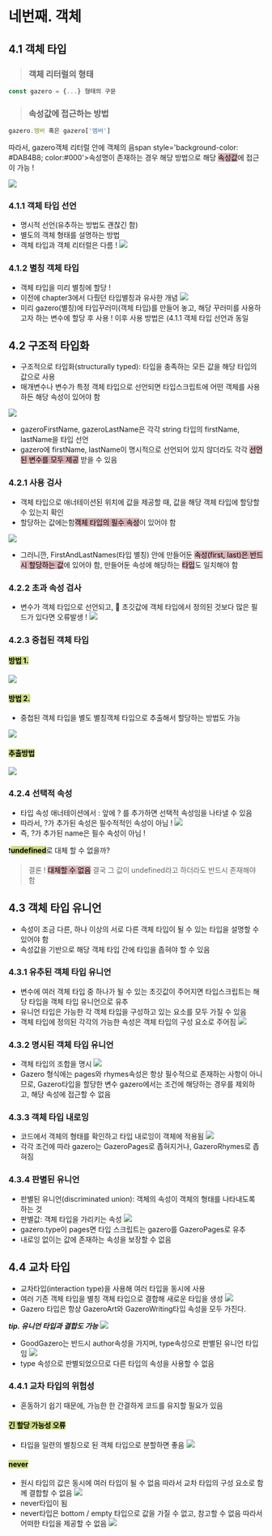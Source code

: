 # 네번째. 객체

## 4.1 객체 타입

> ### 객체 리터럴의 형태

```js
const gazero = {...} 형태의 구문
```

> ### 속성값에 접근하는 방법

```js
gazero.멤버 혹은 gazero['멤버']
```

따라서, gazero객체 리터럴 안에 객체의 음span style='background-color: #DAB4B8; color:#000'>속성명</span>이 존재하는 경우 해당 방법으로 해당 <span style='background-color: #DAB4B8; color:#000'>속성값</span>에 접근이 가능 !

![](https://velog.velcdn.com/images/gazero_/post/1c865cc5-fe27-4558-ae98-451e12469f5c/image.png)

### 4.1.1 객체 타입 선언

- 명시적 선언(유추하는 방법도 괜찮긴 함)
- 별도의 객체 형태를 설명하는 방법
- 객체 타입과 객체 리터럴은 다름 !
  ![](https://velog.velcdn.com/images/gazero_/post/bc0a29f8-558b-46da-87d7-181d6033c513/image.png)

### 4.1.2 별칭 객체 타입

- 객체 타입을 미리 별칭에 할당 !
- 이전에 chapter3에서 다뤘던 타입별칭과 유사한 개념
  ![](https://velog.velcdn.com/images/gazero_/post/600b903b-9e9e-436b-b207-fce3c2ee634d/image.png)
- 미리 gazero(별칭)에 타입꾸러미(객체 타입)를 만들어 놓고, 해당 꾸러미를 사용하고자 하는 변수에 할당 후 사용 ! 이후 사용 방법은 (4.1.1 객체 타입 선언과 동일

## 4.2 구조적 타입화

- 구조적으로 타입화(structurally typed): 타입을 충족하는 모든 값을 해당 타입의 값으로 사용
- 매개변수나 변수가 특정 객체 타입으로 선언되면 타입스크립트에 어떤 객체를 사용하든 해당 속성이 있어야 함

![](https://velog.velcdn.com/images/gazero_/post/ef9873a3-5777-4ef7-91b6-bd0527eb3b1b/image.png)

- gazeroFirstName, gazeroLastName은 각각 string 타입의 firstName, lastName을 타입 선언
- gazero에 firstName, lastName이 명시적으로 선언되어 있지 않더라도 각각 <span style='background-color: #DAB4B8; color:#000'>선언된 변수를 모두 제공</span> 받을 수 있음

### 4.2.1 사용 검사

- 객체 타입으로 애너테이션된 위치에 값을 제공할 때, 값을 해당 객체 타입에 할당할 수 있는지 확인
- 할당하는 값에는함<span style='background-color: #DAB4B8; color:#000'>객체 타입의 필수 속성</span>이 있어야 함

![](https://velog.velcdn.com/images/gazero_/post/6622f3ab-b413-408a-aa77-2daa618adfa0/image.png)

- 그러니깐, FirstAndLastNames(타입 별칭) 안에 만들어둔 <span style='background-color: #DAB4B8; color:#000'>속성(first, last)은 반드시 할당하는 값</span>에 있어야 함, 만들어둔 속성에 해당하는 <span style='background-color: #DAB4B8; color:#000'>타입</span>도 일치해야 함

### 4.2.2 초과 속성 검사

- 변수가 객체 타입으로 선언되고, 🚫 초깃값에 객체 타입에서 정의된 것보다 많은 필드가 있다면 오류발생 !
  ![](https://velog.velcdn.com/images/gazero_/post/a01b2766-d74e-4269-97c5-93035490bfb3/image.png)

### 4.2.3 중첩된 객체 타입

#### <span style='background-color: #CFDC84; color:#000'>**방법 1.**</span>

![](https://velog.velcdn.com/images/gazero_/post/f52c3f65-c280-47ee-b411-6654f0419404/image.png)

#### <span style='background-color: #CFDC84; color:#000'>**방법 2.**</span>

- 중첩된 객체 타입을 별도 별칭객체 타입으로 추출해서 할당하는 방법도 가능

![](https://velog.velcdn.com/images/gazero_/post/3487eeaf-d45b-4dd3-81cf-b13a1b8a18d4/image.png)

#### <span style='background-color: #CFDC84; color:#000'>**추출방법**</span>

![](https://velog.velcdn.com/images/gazero_/post/8ef6f4db-5043-4762-baca-8ad123e272b0/image.png)

### 4.2.4 선택적 속성

- 타입 속성 애너테이션에서 : 앞에 ? 를 추가하면 선택적 속성임을 나타낼 수 있음
- 따라서, ?가 추가된 속성은 필수적적인 속성이 아님 !
  ![](https://velog.velcdn.com/images/gazero_/post/395c12b4-666f-46ee-a4af-5ed4be7210a2/image.png)
- 즉, ?가 추가된 name은 필수 속성이 아님 !

❗<span style='background-color: #CFDC84; color:#000'>**undefined**</span>로 대체 할 수 없을까?

> 결론 ! <span style='background-color: #DAB4B8; color:#000'>대체할 수 없음</span>
> 결국 그 값이 undefined라고 하더라도 반드시 존재해야 함

## 4.3 객체 타입 유니언

- 속성이 조금 다른, 하나 이상의 서로 다른 객체 타입이 될 수 있는 타입을 설명할 수 있어야 함
- 속성값을 기반으로 해당 객체 타입 간에 타입을 좁혀야 할 수 있음

### 4.3.1 유추된 객체 타입 유니언

- 변수에 여러 객체 타입 중 하나가 될 수 있는 초깃값이 주어지면 타입스크립트는 해당 타입을 객체 타입 유니언으로 유추
- 유니언 타입은 가능한 각 객체 타입을 구성하고 있는 요소를 모두 가질 수 있음
- 객체 타입에 정의된 각각의 가능한 속성은 객체 타입의 구성 요소로 주어짐
  ![](https://velog.velcdn.com/images/gazero_/post/5ca7f8de-0a03-46aa-a47c-24e250e05806/image.png)

### 4.3.2 명시된 객체 타입 유니언

- 객체 타입의 조합을 명시
  ![](https://velog.velcdn.com/images/gazero_/post/058f1186-3213-47d1-a1cb-896d7d9a3684/image.png)
- Gazero 형식에는 pages와 rhymes속성은 항상 필수적으로 존재하는 사항이 아니므로, Gazero타입을 할당한 변수 gazero에서는 조건에 해당하는 경우를 제외하고, 해당 속성에 접근할 수 없음

### 4.3.3 객체 타입 내로잉

- 코드에서 객체의 형태를 확인하고 타입 내로잉이 객체에 적용됨
  ![](https://velog.velcdn.com/images/gazero_/post/d3e0bfda-9e8c-410e-b84c-2205b3fece17/image.png)
- 각각 조건에 따라 gazero는 GazeroPages로 좁혀지거나, GazeroRhymes로 좁혀짐

### 4.3.4 판별된 유니언

- 판별된 유니언(discriminated union): 객체의 속성이 객체의 형태를 나타내도록 하는 것
- 판별값: 객체 타입을 가리키는 속성
  ![](https://velog.velcdn.com/images/gazero_/post/0edb21f4-378a-404e-bc37-b4e4663ba5cf/image.png)
- gazero.type이 pages면 타입 스크립트는 gazero를 GazeroPages로 유추
- 내로잉 없이는 값에 존재하는 속성을 보장할 수 없음

## 4.4 교차 타입

- 교차타입(interaction type)을 사용해 여러 타입을 동시에 사용
- 여러 기존 객체 타입을 별칭 객체 타입으로 결합해 새로운 타입을 생성
  ![](https://velog.velcdn.com/images/gazero_/post/e80c2bb4-841e-4ef2-ad57-09ca11731377/image.png)
- Gazero 타입은 항상 GazeroArt와 GazeroWriting타입 속성을 모두 가진다.
  <br>

**_tip. 유니언 타입과 결합도 가능_**
![](https://velog.velcdn.com/images/gazero_/post/2de589a7-c4b5-4d04-a377-3983fb8d2a62/image.png)

- GoodGazero는 반드시 author속성을 가지며, type속성으로 판별된 유니언 타입임
  ![](https://velog.velcdn.com/images/gazero_/post/3a83136d-14b1-45de-bb01-c93a9744fd5d/image.png)
- type 속성으로 판별되었으므로 다른 타입의 속성을 사용할 수 없음

### 4.4.1 교차 타입의 위험성

- 혼동하기 쉽기 때문에, 가능한 한 간결하게 코드를 유지할 필요가 있음

#### <span style='background-color: #CFDC84; color:#000'>**긴 할당 가능성 오류**</span>

- 타입을 일련의 별칭으로 된 객체 타입으로 분할하면 좋음
  ![](https://velog.velcdn.com/images/gazero_/post/493751a6-0f54-4480-8b44-d7e89667ddc2/image.png)

#### <span style='background-color: #CFDC84; color:#000'>**never**</span>

- 원시 타입의 값은 동시에 여러 타입이 될 수 없음 따라서 교차 타입의 구성 요소로 함께 결합할 수 없음
  ![](https://velog.velcdn.com/images/gazero_/post/d58e3b35-8d63-4dc8-9ae9-a172028b7e86/image.png)
- never타입이 됨
- never타입은 bottom / empty 타입으로 값을 가질 수 없고, 참고할 수 없음 따라서 어떠한 타입을 제공할 수 없음
  ![](https://velog.velcdn.com/images/gazero_/post/236d2259-cd22-4ca0-9e47-2af03c145e2a/image.png)
